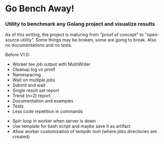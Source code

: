 # Go Bench Away!
### Utility to benchmark any Golang project and visualize results

As of this writing, the project is maturing from "proof of concept" to "open-source utility".
Some things may be broken, some are going to break. Also no documentations and no tests.


Before V1.0:
 * Worker tee job output with MultiWriter
 * Cleanup log vs printf
 * Namespacing
 * Wait on multiple jobs
 * Submit and wait
 * Single result set report
 * Trend (n>2) report
 * Documentation and examples
 * Tests
 * Less code repetition in commands
 - Spin loop in worker when server is down
 - Use template for bash script and maybe save it as artifact
 - Allow worker customization of tempdir root (where jobs directories are created)
